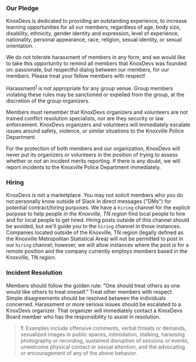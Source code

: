 ### Our Pledge
KnoxDevs is dedicated to providing an outstanding experience, to increase learning opportunities for all our members, regardless of age, body size, disability, ethnicity, gender identity and expression, level of experience, nationality, personal appearance, race, religion, sexual identity, or sexual orientation.

We do not tolerate harassment of members in any form, and we would like to take this opportunity to remind all members that KnoxDevs was founded on: passionate, but respectful dialog between our members, for our members. Please treat your fellow members with respect!

Harassment<sup>[1](#fn1)</sup> is not appropriate for any group venue. Group members violating these rules may be sanctioned or expelled from the group, at the discretion of the group organizers.

Members must remember that KnoxDevs organizers and volunteers are not trained conflict resolution specialists, nor are they security or law enforcement. KnoxDevs organizers and volunteers will immediately escalate issues around safety, violence, or similar situations to the Knoxville Police Department.

For the protection of both members and our organization, KnoxDevs will never put its organizers or volunteers in the position of trying to assess whether or not an incident merits reporting. If there is any doubt, we will report incidents to the Knoxville Police Department immediately.

### Hiring

KnoxDevs is not a marketplace. You may not solicit members who you do not personally know outside of Slack in direct messages ("DMs") for potential contract/hiring purposes. We have a `hiring` channel for the explicit purpose to help people _in the Knoxville, TN region_ find local people to hire and for local people to get hired. Hiring posts outside of this channel should be avoided, but we'll guide you to the `hiring` channel in those instances. Companies located outside of the Knoxville, TN region (legally defined as the Knoxville Metropolitan Statistical Area) will not be permitted to post in our `hiring` channel; however, we will allow instances where the post is for a remote position and the company currently employs members based in the Knoxville, TN region.

### Incident Resolution
Members should follow the golden rule: “One should treat others as one would like others to treat oneself.” Treat other members with respect. Simple disagreements should be resolved between the individuals concerned. Harassment or more serious issues should be escalated to a KnoxDevs organizer. That organizer will immediately contact a KnoxDevs Board member who has the responsibility to assist in resolution.

><a name="fn1">1</a>: Examples include offensive comments, verbal threats or demands, sexualized images in public spaces, intimidation, stalking, harassing photography or recording, sustained disruption of sessions or events, unwelcome physical contact or sexual attention, and the advocating or encouragement of any of the above behavior.
